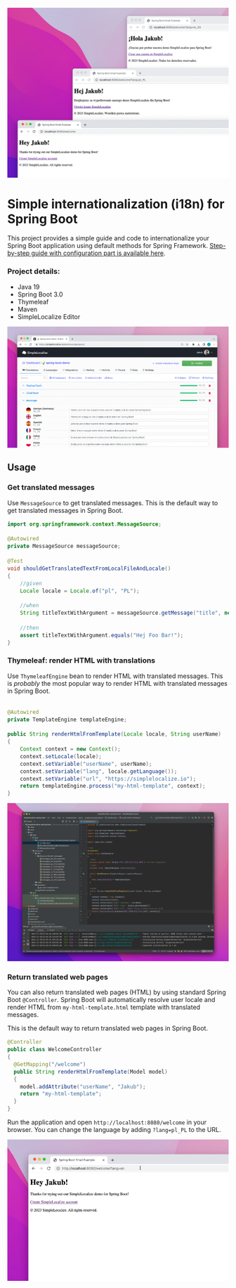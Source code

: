 ![translated spring boot page](/readme/translated-springboot-webpages.png)

# Simple internationalization (i18n) for Spring Boot

This project provides a simple guide and code to internationalize your Spring Boot application using default methods for Spring Framework. 
[Step-by-step guide with configuration part is available here](https://simplelocalize.io/blog/posts/spring-boot-simple-internationalization/).

### Project details:
- Java 19
- Spring Boot 3.0
- Thymeleaf
- Maven
- SimpleLocalize Editor

![simplelocalize](/readme/simplelocalize-editor.png)

## Usage


### Get translated messages

Use `MessageSource` to get translated messages. This is the default way to get translated messages in Spring Boot.

```java
import org.springframework.context.MessageSource;

@Autowired
private MessageSource messageSource;

@Test
void shouldGetTranslatedTextFromLocalFileAndLocale()
{
    //given
    Locale locale = Locale.of("pl", "PL");

    //when
    String titleTextWithArgument = messageSource.getMessage("title", new Object[]{"Foo Bar"}, locale);

    //then
    assert titleTextWithArgument.equals("Hej Foo Bar!");
}
```


### Thymeleaf: render HTML with translations


Use `ThymeleafEngine` bean to render HTML with translated messages. This is _probably_ the most 
popular way to render HTML with translated messages in Spring Boot.

```java

@Autowired
private TemplateEngine templateEngine;

public String renderHtmlFromTemplate(Locale locale, String userName)
{
    Context context = new Context();
    context.setLocale(locale);
    context.setVariable("userName", userName);
    context.setVariable("lang", locale.getLanguage());
    context.setVariable("url", "https://simplelocalize.io");
    return templateEngine.process("my-html-template", context);
}
```

![render custom HTML with translated texts](/readme/ide-with-spring-boot.png)

### Return translated web pages

You can also return translated web pages (HTML) by using standard Spring Boot `@Controller`.
Spring Boot will automatically resolve user locale and render HTML from `my-html-template.html` template with translated messages.

This is the default way to return translated web pages in Spring Boot. 

```java
@Controller
public class WelcomeController
{
  @GetMapping("/welcome")
  public String renderHtmlFromTemplate(Model model)
  {
    model.addAttribute("userName", "Jakub");
    return "my-html-template";
  }
}
```

Run the application and open `http://localhost:8080/welcome` in your browser.
You can change the language by adding `?lang=pl_PL` to the URL.

![changing lang parameter in spring boot](/readme/change-language-parameter.gif)
